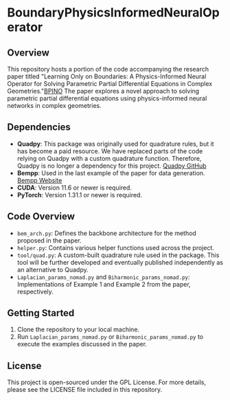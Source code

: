 # BoundaryPhysicsInformedNeuralOperator

## Overview
This repository hosts a portion of the code accompanying the research paper titled "Learning Only on Boundaries: A Physics-Informed Neural Operator for Solving Parametric Partial Differential Equations in Complex Geometries."[BPINO](https://arxiv.org/abs/2308.12939) The paper explores a novel approach to solving parametric partial differential equations using physics-informed neural networks in complex geometries.

## Dependencies
- **Quadpy**: This package was originally used for quadrature rules, but it has become a paid resource. We have replaced parts of the code relying on Quadpy with a custom quadrature function. Therefore, Quadpy is no longer a dependency for this project. [Quadpy GitHub](https://github.com/sigma-py/quadpy)
- **Bempp**: Used in the last example of the paper for data generation. [Bempp Website](https://bempp.com/)
- **CUDA**: Version 11.6 or newer is required.
- **PyTorch**: Version 1.31.1 or newer is required.

## Code Overview
- `bem_arch.py`: Defines the backbone architecture for the method proposed in the paper.
- `helper.py`: Contains various helper functions used across the project.
- `tool/quad.py`: A custom-built quadrature rule used in the package. This tool will be further developed and eventually published independently as an alternative to Quadpy.
- `Laplacian_params_nomad.py` and `Biharmonic_params_nomad.py`: Implementations of Example 1 and Example 2 from the paper, respectively.

## Getting Started
1. Clone the repository to your local machine.
2. Run `Laplacian_params_nomad.py` or `Biharmonic_params_nomad.py` to execute the examples discussed in the paper.

## License
This project is open-sourced under the GPL License. For more details, please see the LICENSE file included in this repository.
